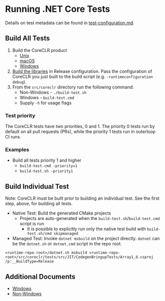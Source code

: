 # Running .NET Core Tests

Details on test metadata can be found in [test-configuration.md](test-configuration.md).

## Build All Tests

1) Build the CoreCLR product
    * [Unix](../../building/coreclr/linux-instructions.md)
    * [macOS](../../building/coreclr/osx-instructions.md)
    * [Windows](../../building/coreclr/README.md)
2) [Build the libraries](../../building/libraries/README.md) in Release configuration. Pass the configuration of CoreCLR you just built to the build script (e.g. `-runtimeconfiguration debug`).
3) From the `src/coreclr` directory run the following command:
    * Non-Windows - `./build-test.sh`
    * Windows - `build-test.cmd`
    * Supply `-h` for usage flags

### Test priority

The CoreCLR tests have two priorities, 0 and 1. The priority 0 tests run by default on all pull requests (PRs), while the priority 1 tests run in outerloop CI runs.

### Examples

* Build all tests priority 1 and higher
  * `build-test.cmd -priority=1`
  * `build-test.sh -priority1`

## Build Individual Test

Note:  CoreCLR must be built prior to building an individual test. See the first step, above, for building all tests.

* Native Test: Build the generated CMake projects
  * Projects are auto-generated when the `build-test.sh`/`build-test.cmd` script is run
    * It is possible to explicitly run only the native test build with `build-test.sh/cmd skipmanaged`
* Managed Test: Invoke `dotnet msbuild` on the project directly. `dotnet` can be the `dotnet.sh` or `dotnet.cmd` script in the repo root.
```
<runtime-repo-root>/dotnet.sh msbuild <runtime-repo-root>/src/coreclr/tests/src/JIT/CodegenBringupTests/Array1_d.csproj /p:__BuildType=Release
```

## Additional Documents

* [Windows](windows-test-instructions.md)
* [Non-Windows](unix-test-instructions.md)

